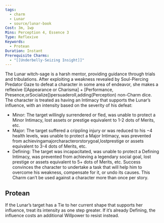 ```yaml
---
tags:
  - charm
  - Lunar
  - source/lunar-book
Cost: 3m, 1wp
Mins: Perception 4, Essence 3
Type: Reflexive
Keywords:
  - Protean
Duration: Instant
Prerequisite Charms:
  - "[[Underbelly-Seizing Insight]]"
---
```

The Lunar witch-sage is a harsh mentor, providing guidance through trials and tribulations. After exploiting a weakness revealed by Soul-Piercing Predator Gaze to defeat a character in some area of endeavor, she makes a reflexive ([Appearance or Charisma] + [Performance, Presence,orSocialize])persuaderoll,adding(Perception) non-Charm dice. The character is treated as having an Intimacy that supports the Lunar’s influence, with an intensity based on the severity of his defeat: 
-  Minor: The target willingly surrendered or fled, was unable to protect a Minor Intimacy, lost assets or prestige equivalent to 1-2 dots of Merits, etc. 
-  Major: The target suffered a crippling injury or was reduced to his −4 health levels, was unable to protect a Major Intimacy, was prevented from achievingamajorcharacterorstorygoal,lostprestige or assets equivalent to 3-4 dots of Merits, etc. 
-  Defining: The target was incapacitated, was unable to protect a Defining Intimacy, was prevented from achieving a legendary social goal, lost prestige or assets equivalent to 5+ dots of Merits, etc. Success convinces the character to undertake a task that will help him to overcome his weakness, compensate for it, or undo its causes. This Charm can’t be used against a character more than once per story. 
## Protean 

If the Lunar’s target has a Tie to her current shape that supports her influence, treat its intensity as one step greater. If it’s already Defining, the influence costs an additional Willpower to resist instead.